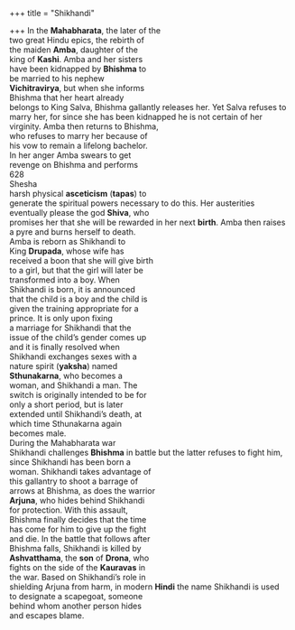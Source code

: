 +++
title = "Shikhandi"

+++
In the **Mahabharata**, the later of the  
two great Hindu epics, the rebirth of  
the maiden **Amba**, daughter of the  
king of **Kashi**. Amba and her sisters  
have been kidnapped by **Bhishma** to  
be married to his nephew  
**Vichitravirya**, but when she informs  
Bhishma that her heart already  
belongs to King Salva, Bhishma gallantly releases her. Yet Salva refuses to  
marry her, for since she has been kidnapped he is not certain of her virginity. Amba then returns to Bhishma,  
who refuses to marry her because of  
his vow to remain a lifelong bachelor.  
In her anger Amba swears to get  
revenge on Bhishma and performs  
628  
Shesha  
harsh physical **asceticism** (**tapas**) to  
generate the spiritual powers necessary to do this. Her austerities eventually please the god **Shiva**, who  
promises her that she will be rewarded in her next **birth**. Amba then raises  
a pyre and burns herself to death.  
Amba is reborn as Shikhandi to  
King **Drupada**, whose wife has  
received a boon that she will give birth  
to a girl, but that the girl will later be  
transformed into a boy. When  
Shikhandi is born, it is announced  
that the child is a boy and the child is  
given the training appropriate for a  
prince. It is only upon fixing  
a marriage for Shikhandi that the  
issue of the child’s gender comes up  
and it is finally resolved when  
Shikhandi exchanges sexes with a  
nature spirit (**yaksha**) named  
**Sthunakarna**, who becomes a  
woman, and Shikhandi a man. The  
switch is originally intended to be for  
only a short period, but is later  
extended until Shikhandi’s death, at  
which time Sthunakarna again  
becomes male.  
During the Mahabharata war  
Shikhandi challenges **Bhishma** in battle but the latter refuses to fight him,  
since Shikhandi has been born a  
woman. Shikhandi takes advantage of  
this gallantry to shoot a barrage of  
arrows at Bhishma, as does the warrior  
**Arjuna**, who hides behind Shikhandi  
for protection. With this assault,  
Bhishma finally decides that the time  
has come for him to give up the fight  
and die. In the battle that follows after  
Bhishma falls, Shikhandi is killed by  
**Ashvatthama**, the **son** of **Drona**, who  
fights on the side of the **Kauravas** in  
the war. Based on Shikhandi’s role in  
shielding Arjuna from harm, in modern **Hindi** the name Shikhandi is used  
to designate a scapegoat, someone  
behind whom another person hides  
and escapes blame.